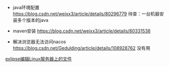 
- java环境配置      
https://blog.csdn.net/weixx3/article/details/80296779
待查：一台机器安装多个版本的java
- maven安装
https://blog.csdn.net/weixx3/article/details/80331538


- 解决浏览器无法访问nacos
https://blog.csdn.net/Gedulding/article/details/108928762       没有用

[exlipse编辑Linux服务器上的文件](https://blog.csdn.net/hehuihh/article/details/80667014)